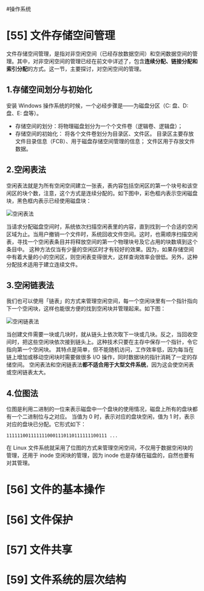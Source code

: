 #操作系统 

# [55] 文件存储空间管理
文件存储空间管理，是指对非空闲空间（已经存放数据空间）和空闲数据空间的管理。其中，对非空闲空间的管理已经在前文中详述了，包含**连续分配、链接分配和索引分配**的方式。这一节，主要探讨，对空闲空间的管理。
## 1.存储空间划分与初始化
安装 Windows 操作系统的时候，一个必经步骤是——为磁盘分区（C: 盘、D: 盘、E: 盘等）。
- 存储空间的划分：将物理磁盘划分为一个个文件卷（逻辑卷、逻辑盘）；
- 存储空间的初始化： 将各个文件卷划分为目录区、文件区。
	目录区主要存放文件目录信息（FCB）、用于磁盘存储空间管理的信息；
	文件区用于存放文件数据。 

## 2.空闲表法
空闲表法就是为所有空闲空间建立一张表，表内容包括空闲区的第一个块号和该空闲区的块个数，注意，这个方式是连续分配的。如下图中，彩色框内表示空闲磁盘块，黑色框内表示已经使用磁盘块：

![空闲表法](https://cdn.xiaolincoding.com/gh/xiaolincoder/ImageHost/%E6%93%8D%E4%BD%9C%E7%B3%BB%E7%BB%9F/%E6%96%87%E4%BB%B6%E7%B3%BB%E7%BB%9F/%E7%A9%BA%E9%97%B2%E8%A1%A8%E6%B3%95.png)

当请求分配磁盘空间时，系统依次扫描空闲表里的内容，直到找到一个合适的空闲区域为止。当用户撤销一个文件时，系统回收文件空间。这时，也需顺序扫描空闲表，寻找一个空闲表条目并将释放空间的第一个物理块号及它占用的块数填到这个条目中。
这种方法仅当有少量的空闲区时才有较好的效果。因为，如果存储空间中有着大量的小的空闲区，则空闲表变得很大，这样查询效率会很低。另外，这种分配技术适用于建立连续文件。

## 3.空闲链表法
我们也可以使用「链表」的方式来管理空闲空间，每一个空闲块里有一个指针指向下一个空闲块，这样也能很方便的找到空闲块并管理起来。如下图：

![空闲链表法](https://cdn.xiaolincoding.com/gh/xiaolincoder/ImageHost/%E6%93%8D%E4%BD%9C%E7%B3%BB%E7%BB%9F/%E6%96%87%E4%BB%B6%E7%B3%BB%E7%BB%9F/%E7%A9%BA%E9%97%B2%E5%9D%97%E9%93%BE%E8%A1%A8.png)

当创建文件需要一块或几块时，就从链头上依次取下一块或几块。反之，当回收空间时，把这些空闲块依次接到链头上。这种技术只要在主存中保存一个指针，令它指向第一个空闲块。
其特点是简单，但不能随机访问，工作效率低，因为每当在链上增加或移动空闲块时需要做很多 I/O 操作，同时数据块的指针消耗了一定的存储空间。
空闲表法和空闲链表法**都不适合用于大型文件系统**，因为这会使空闲表或空闲链表太大。

## 4.位图法
位图是利用二进制的一位来表示磁盘中一个盘块的使用情况，磁盘上所有的盘块都有一个二进制位与之对应。
当值为 0 时，表示对应的盘块空闲，值为 1 时，表示对应的盘块已分配。它形式如下：

```
1111110011111110001110110111111100111 ...
```

在 Linux 文件系统就采用了位图的方式来管理空闲空间，不仅用于数据空闲块的管理，还用于 inode 空闲块的管理，因为 inode 也是存储在磁盘的，自然也要有对其管理。

# [56] 文件的基本操作

# [56] 文件保护

# [57] 文件共享



# [59] 文件系统的层次结构